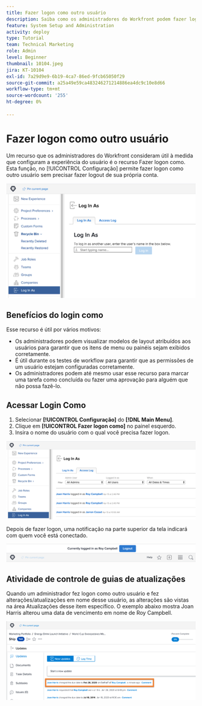 ```yaml
---
title: Fazer logon como outro usuário
description: Saiba como os administradores do Workfront podem fazer logon como outros usuários para testar configurações do sistema, modelos de layout, relatórios etc.
feature: System Setup and Administration
activity: deploy
type: Tutorial
team: Technical Marketing
role: Admin
level: Beginner
thumbnail: 10104.jpeg
jira: KT-10104
exl-id: 7a29d9e9-6b19-4ca7-86ed-9fcb65050f29
source-git-commit: a25a49e59ca483246271214886ea4dc9c10e8d66
workflow-type: tm+mt
source-wordcount: '255'
ht-degree: 0%

---
```


# Fazer logon como outro usuário

Um recurso que os administradores do Workfront consideram útil à medida que configuram a experiência do usuário é o recurso Fazer logon como. Esta função, no [!UICONTROL Configuração] permite fazer logon como outro usuário sem precisar fazer logout de sua própria conta.

![[!UICONTROL Fazer logon como] página em [!UICONTROL Configuração] área](assets/admin-fund-log-in-as-1.png)

## Benefícios do login como

Esse recurso é útil por vários motivos:

* Os administradores podem visualizar modelos de layout atribuídos aos usuários para garantir que os itens de menu ou painéis sejam exibidos corretamente.
* É útil durante os testes de workflow para garantir que as permissões de um usuário estejam configuradas corretamente.
* Os administradores podem até mesmo usar esse recurso para marcar uma tarefa como concluída ou fazer uma aprovação para alguém que não possa fazê-lo.

## Acessar Login Como

1. Selecionar **[!UICONTROL Configuração]** do **[!DNL Main Menu]**.
1. Clique em **[!UICONTROL Fazer logon como]** no painel esquerdo.
1. Insira o nome do usuário com o qual você precisa fazer logon.

![[!UICONTROL Log de acesso] guia em [!UICONTROL Fazer logon como] página](assets/admin-fund-log-in-as-3.png)

Depois de fazer logon, uma notificação na parte superior da tela indicará com quem você está conectado.

![[!UICONTROL No momento você está logado como] mensagem na parte superior de [!DNL Workfront] janela](assets/admin-fund-log-in-as-2.png)

## Atividade de controle de guias de atualizações

Quando um administrador fez logon como outro usuário e fez alterações/atualizações em nome desse usuário, as alterações são vistas na área Atualizações desse item específico. O exemplo abaixo mostra Joan Harris alterou uma data de vencimento em nome de Roy Campbell.

![Atualiza a seção](assets/admin-fund-log-in-as-4.png)
